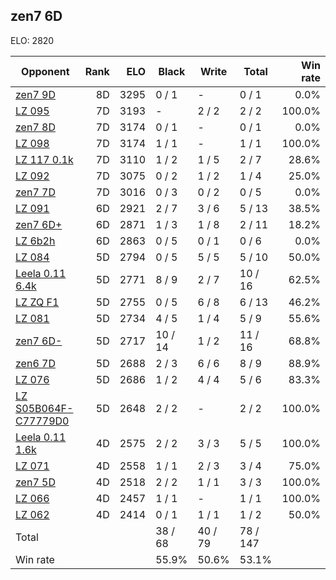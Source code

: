 ## zen7 6D ##

ELO: 2820

Opponent | Rank | ELO | Black | Write | Total | Win rate
---------|-----:|----:|-------|-------|-------|-------:
[zen7 9D](zen7%209D.md) | 8D | 3295 | 0 / 1 | - | 0 / 1 | 0.0%
[LZ 095](LZ%20095.md) | 7D | 3193 | - | 2 / 2 | 2 / 2 | 100.0%
[zen7 8D](zen7%208D.md) | 7D | 3174 | 0 / 1 | - | 0 / 1 | 0.0%
[LZ 098](LZ%20098.md) | 7D | 3174 | 1 / 1 | - | 1 / 1 | 100.0%
[LZ 117 0.1k](LZ%20117%200.1k.md) | 7D | 3110 | 1 / 2 | 1 / 5 | 2 / 7 | 28.6%
[LZ 092](LZ%20092.md) | 7D | 3075 | 0 / 2 | 1 / 2 | 1 / 4 | 25.0%
[zen7 7D](zen7%207D.md) | 7D | 3016 | 0 / 3 | 0 / 2 | 0 / 5 | 0.0%
[LZ 091](LZ%20091.md) | 6D | 2921 | 2 / 7 | 3 / 6 | 5 / 13 | 38.5%
[zen7 6D+](zen7%206D+.md) | 6D | 2871 | 1 / 3 | 1 / 8 | 2 / 11 | 18.2%
[LZ 6b2h](LZ%206b2h.md) | 6D | 2863 | 0 / 5 | 0 / 1 | 0 / 6 | 0.0%
[LZ 084](LZ%20084.md) | 5D | 2794 | 0 / 5 | 5 / 5 | 5 / 10 | 50.0%
[Leela 0.11 6.4k](Leela%200.11%206.4k.md) | 5D | 2771 | 8 / 9 | 2 / 7 | 10 / 16 | 62.5%
[LZ ZQ F1](LZ%20ZQ%20F1.md) | 5D | 2755 | 0 / 5 | 6 / 8 | 6 / 13 | 46.2%
[LZ 081](LZ%20081.md) | 5D | 2734 | 4 / 5 | 1 / 4 | 5 / 9 | 55.6%
[zen7 6D-](zen7%206D-.md) | 5D | 2717 | 10 / 14 | 1 / 2 | 11 / 16 | 68.8%
[zen6 7D](zen6%207D.md) | 5D | 2688 | 2 / 3 | 6 / 6 | 8 / 9 | 88.9%
[LZ 076](LZ%20076.md) | 5D | 2686 | 1 / 2 | 4 / 4 | 5 / 6 | 83.3%
[LZ S05B064F-C77779D0](LZ%20S05B064F-C77779D0.md) | 5D | 2648 | 2 / 2 | - | 2 / 2 | 100.0%
[Leela 0.11 1.6k](Leela%200.11%201.6k.md) | 4D | 2575 | 2 / 2 | 3 / 3 | 5 / 5 | 100.0%
[LZ 071](LZ%20071.md) | 4D | 2558 | 1 / 1 | 2 / 3 | 3 / 4 | 75.0%
[zen7 5D](zen7%205D.md) | 4D | 2518 | 2 / 2 | 1 / 1 | 3 / 3 | 100.0%
[LZ 066](LZ%20066.md) | 4D | 2457 | 1 / 1 | - | 1 / 1 | 100.0%
[LZ 062](LZ%20062.md) | 4D | 2414 | 0 / 1 | 1 / 1 | 1 / 2 | 50.0%
Total | | | 38 / 68 | 40 / 79 | 78 / 147 | 
Win rate| | | 55.9% | 50.6% | 53.1% | 
